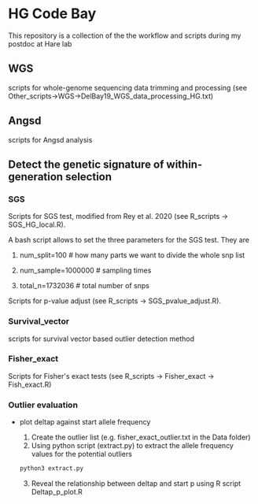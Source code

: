 # HG Code Bay

This repository is a collection of the the workflow and scripts during my postdoc at Hare lab

## WGS

scripts for whole-genome sequencing data trimming and processing (see Other_scripts->WGS->DelBay19_WGS_data_processing_HG.txt)

## Angsd 

scripts for Angsd analysis

## Detect the genetic signature of within-generation selection

### SGS

Scripts for SGS test, modified from Rey et al. 2020 (see R_scripts -> SGS_HG_local.R).  

A bash script allows to set the three parameters for the SGS test. They are 

1) num_split=100 # how many parts we want to divide the whole snp list  

2) num_sample=1000000 # sampling times

3) total_n=1732036 # total number of snps   

Scripts for p-value adjust (see R_scripts -> SGS_pvalue_adjust.R).

### Survival_vector

scripts for survival vector based outlier detection method 

### Fisher_exact

Scripts for Fisher's exact tests (see R_scripts -> Fisher_exact -> Fish_exact.R)

### Outlier evaluation

- plot deltap against start allele frequency

  1) Create the outlier list (e.g. fisher_exact_outlier.txt in the Data folder)    
  2) Using python script (extract.py) to extract the allele frequency values for the potential outliers    
  
  ```sh
  python3 extract.py
  ```

  3) Reveal the relationship between deltap and start p using R script Deltap_p_plot.R
